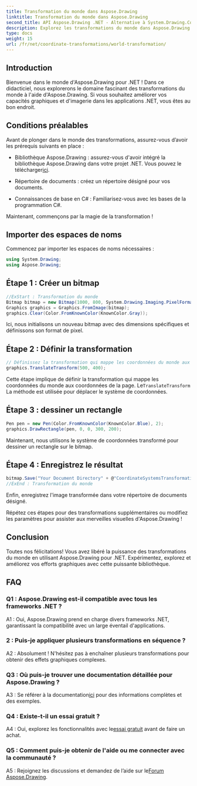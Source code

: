 ```yaml
---
title: Transformation du monde dans Aspose.Drawing
linktitle: Transformation du monde dans Aspose.Drawing
second_title: API Aspose.Drawing .NET - Alternative à System.Drawing.Common
description: Explorez les transformations du monde dans Aspose.Drawing pour .NET. Améliorez vos graphiques avec des étapes faciles à suivre.
type: docs
weight: 15
url: /fr/net/coordinate-transformations/world-transformation/
---
```

## Introduction

Bienvenue dans le monde d'Aspose.Drawing pour .NET ! Dans ce didacticiel, nous explorerons le domaine fascinant des transformations du monde à l'aide d'Aspose.Drawing. Si vous souhaitez améliorer vos capacités graphiques et d'imagerie dans les applications .NET, vous êtes au bon endroit.

## Conditions préalables

Avant de plonger dans le monde des transformations, assurez-vous d’avoir les prérequis suivants en place :

-  Bibliothèque Aspose.Drawing : assurez-vous d'avoir intégré la bibliothèque Aspose.Drawing dans votre projet .NET. Vous pouvez le télécharger[ici](https://releases.aspose.com/drawing/net/).

- Répertoire de documents : créez un répertoire désigné pour vos documents.

- Connaissances de base en C# : Familiarisez-vous avec les bases de la programmation C#.

Maintenant, commençons par la magie de la transformation !

## Importer des espaces de noms

Commencez par importer les espaces de noms nécessaires :

```csharp
using System.Drawing;
using Aspose.Drawing;
```

## Étape 1 : Créer un bitmap

```csharp
//ExStart : Transformation du monde
Bitmap bitmap = new Bitmap(1000, 800, System.Drawing.Imaging.PixelFormat.Format32bppPArgb);
Graphics graphics = Graphics.FromImage(bitmap);
graphics.Clear(Color.FromKnownColor(KnownColor.Gray));
```

Ici, nous initialisons un nouveau bitmap avec des dimensions spécifiques et définissons son format de pixel.

## Étape 2 : Définir la transformation

```csharp
// Définissez la transformation qui mappe les coordonnées du monde aux coordonnées de la page :
graphics.TranslateTransform(500, 400);
```

 Cette étape implique de définir la transformation qui mappe les coordonnées du monde aux coordonnées de la page. Le`TranslateTransform` La méthode est utilisée pour déplacer le système de coordonnées.

## Étape 3 : dessiner un rectangle

```csharp
Pen pen = new Pen(Color.FromKnownColor(KnownColor.Blue), 2);
graphics.DrawRectangle(pen, 0, 0, 300, 200);
```

Maintenant, nous utilisons le système de coordonnées transformé pour dessiner un rectangle sur le bitmap.

## Étape 4 : Enregistrez le résultat

```csharp
bitmap.Save("Your Document Directory" + @"CoordinateSystemsTransformations\WorldTransformation_out.png");
//ExEnd : Transformation du monde
```

Enfin, enregistrez l'image transformée dans votre répertoire de documents désigné.

Répétez ces étapes pour des transformations supplémentaires ou modifiez les paramètres pour assister aux merveilles visuelles d'Aspose.Drawing !

## Conclusion

Toutes nos félicitations! Vous avez libéré la puissance des transformations du monde en utilisant Aspose.Drawing pour .NET. Expérimentez, explorez et améliorez vos efforts graphiques avec cette puissante bibliothèque.

## FAQ

### Q1 : Aspose.Drawing est-il compatible avec tous les frameworks .NET ?

A1 : Oui, Aspose.Drawing prend en charge divers frameworks .NET, garantissant la compatibilité avec un large éventail d'applications.

### 2 : Puis-je appliquer plusieurs transformations en séquence ?

A2 : Absolument ! N'hésitez pas à enchaîner plusieurs transformations pour obtenir des effets graphiques complexes.

### Q3 : Où puis-je trouver une documentation détaillée pour Aspose.Drawing ?

 A3 : Se référer à la documentation[ici](https://reference.aspose.com/drawing/net/) pour des informations complètes et des exemples.

### Q4 : Existe-t-il un essai gratuit ?

 A4 : Oui, explorez les fonctionnalités avec le[essai gratuit](https://releases.aspose.com/) avant de faire un achat.

### Q5 : Comment puis-je obtenir de l'aide ou me connecter avec la communauté ?

 A5 : Rejoignez les discussions et demandez de l’aide sur le[Forum Aspose.Drawing](https://forum.aspose.com/c/diagram/17).